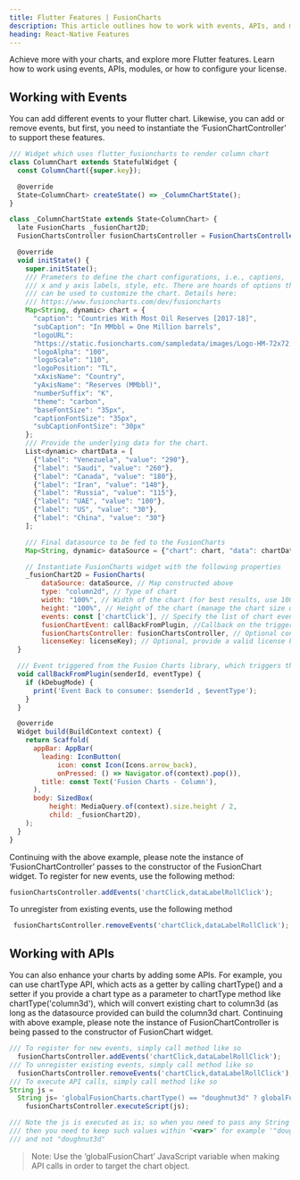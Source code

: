 ```yaml
---
title: Flutter Features | FusionCharts
description: This article outlines how to work with events, APIs, and modules.
heading: React-Native Features
---
```


Achieve more with your charts, and explore more Flutter features. Learn how to work using events, APIs, modules, or how to configure your license. 

## Working with Events

You can add different events to your flutter chart. Likewise, you can add or remove events, but first, you need to instantiate the ‘FusionChartController’ to support these features.

```javascript
/// Widget which uses flutter_fusioncharts to render column chart
class ColumnChart extends StatefulWidget {
  const ColumnChart({super.key});

  @override
  State<ColumnChart> createState() => _ColumnChartState();
}

class _ColumnChartState extends State<ColumnChart> {
  late FusionCharts _fusionChart2D;
  FusionChartsController fusionChartsController = FusionChartsController();

  @override
  void initState() {
    super.initState();
    /// Prameters to define the chart configurations, i.e., captions, 
    /// x and y axis labels, style, etc. There are hoards of options that 
    /// can be used to customize the chart. Details here: 
    /// https://www.fusioncharts.com/dev/fusioncharts
    Map<String, dynamic> chart = {
      "caption": "Countries With Most Oil Reserves [2017-18]",
      "subCaption": "In MMbbl = One Million barrels",
      "logoURL":
      "https://static.fusioncharts.com/sampledata/images/Logo-HM-72x72.png",
      "logoAlpha": "100",
      "logoScale": "110",
      "logoPosition": "TL",
      "xAxisName": "Country",
      "yAxisName": "Reserves (MMbbl)",
      "numberSuffix": "K",
      "theme": "carbon",
      "baseFontSize": "35px",
      "captionFontSize": "35px",
      "subCaptionFontSize": "30px"
    };
    /// Provide the underlying data for the chart.
    List<dynamic> chartData = [
      {"label": "Venezuela", "value": "290"},
      {"label": "Saudi", "value": "260"},
      {"label": "Canada", "value": "180"},
      {"label": "Iran", "value": "140"},
      {"label": "Russia", "value": "115"},
      {"label": "UAE", "value": "100"},
      {"label": "US", "value": "30"},
      {"label": "China", "value": "30"}
    ];

    /// Final datasource to be fed to the FusionCharts 
    Map<String, dynamic> dataSource = {"chart": chart, "data": chartData};

    // Instantiate FusionCharts widget with the following properties
    _fusionChart2D = FusionCharts(
        dataSource: dataSource, // Map constructed above
        type: "column2d", // Type of chart
        width: "100%", // Width of the chart (for best results, use 100% only)
        height: "100%", // Height of the chart (manage the chart size on a page using Container/SizedBox)
        events: const ['chartClick'], // Specify the list of chart events you want to listen to. For example, `chartClick` is being setup
        fusionChartEvent: callBackFromPlugin, //Callback on the trigger of the event. You can use chart id and event type to build responsive charts
        fusionChartsController: fusionChartsController, // Optional controller using which you can subscribe to events, unsubscribe and execute JavaScript-based APIs
        licenseKey: licenseKey); // Optional, provide a valid license key to remove the Trial Version watermark
  }

  /// Event triggered from the Fusion Charts library, which triggers this callback method
  void callBackFromPlugin(senderId, eventType) {
    if (kDebugMode) {
      print('Event Back to consumer: $senderId , $eventType');
    }
  }

  @override
  Widget build(BuildContext context) {
    return Scaffold(
      appBar: AppBar(
        leading: IconButton(
            icon: const Icon(Icons.arrow_back),
            onPressed: () => Navigator.of(context).pop()),
        title: const Text('Fusion Charts - Column'),
      ),
      body: SizedBox(
          height: MediaQuery.of(context).size.height / 2,
          child: _fusionChart2D),
    );
  }
}
```
Continuing with the above example, please note the instance of ‘FusionChartController’ passes to the constructor of the FusionChart widget.
To register for new events, use the following method:
```javascript
fusionChartsController.addEvents('chartClick,dataLabelRollClick');
```

To unregister from existing events, use the following method
```javascript
 fusionChartsController.removeEvents('chartClick,dataLabelRollClick');
```

## Working with APIs

You can also enhance your charts by adding some APIs. For example, you can use chartType API, which acts as a getter by calling chartType() and a setter if you provide a chart type as a parameter to chartType method like chartType('column3d'), which will convert existing chart to column3d (as long as the datasource provided can build the column3d chart. Continuing with above example, please note the instance of FusionChartController is being passed to the constructor of FusionChart widget.

```javascript
/// To register for new events, simply call method like so
  fusionChartsController.addEvents('chartClick,dataLabelRollClick');
/// To unregister existing events, simply call method like so
  fusionChartsController.removeEvents('chartClick,dataLabelRollClick');
/// To execute API calls, simply call method like so
String js =
  String js= 'globalFusionCharts.chartType() == "doughnut3d" ? globalFusionCharts.chartType("doughnut2d") : globalFusionCharts.chartType("doughnut3d")';
	fusionChartsController.executeScript(js);

/// Note the js is executed as is; so when you need to pass any String data
/// then you need to keep such values within "<var>" for example '"doughnut3d"' 
/// and not "doughnut3d"
```

> Note: Use the ‘globalFusionChart’ JavaScript variable when making API calls in order to target the chart object. 

